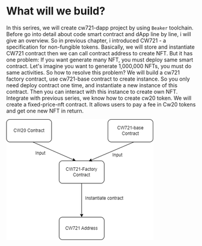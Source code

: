 # What will we build?

In this serires, we will create cw721-dapp project by using `Beaker` toolchain. Before go into detail about code smart contract and dApp line by line, i will give an overview. So in previous chapter, i introduced CW721 - a specification for non-fungible tokens. Basically, we will store and instantiate CW721 contract then we can call contract address to create NFT. But it has one problem: If you want generate many NFT, you must deploy same smart contract. Let's imagine you want to generate 1,000,000 NFTs, you must do same activities. So how to resolve this problem? We will build a cw721 factory contract, use cw721-base contract to create instance. So you only need deploy contract one time, and instantiate a new instance of this contract. Then you can interact with this instance to create own NFT. Integrate with previous series, we know how to create cw20 token. We will create a fixed-price-nft contract. It allows users to pay a fee in Cw20 tokens and get one new NFT in return.

![cw721-dapp](./cw721.png)


